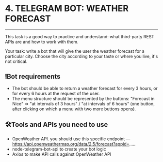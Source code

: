 # 4. TELEGRAM BOT: WEATHER FORECAST
---
This task is a good way to practice and understand: what third-party REST APIs are and how to work with them.

Your task: write a bot that will give the user the weather forecast for a particular city. Choose the city according to your taste or where you live, it's not critical.

## ❕Bot requirements
* The bot should be able to return a weather forecast for every 3 hours, or for every 6 hours at the request of the user.
* The menu structure should be represented by the buttons: "Forecast in Nice" ⇒ "at intervals of 3 hours" / "at intervals of 6 hours" (one button, after clicking on which a menu with two more buttons opens).

## 🛠️Tools and APIs you need to use
* OpenWeather API. you should use this specific endpoint — https://api.openweathermap.org/data/2.5/forecast?appid=.....
* node-telegram-bot-api to create your bot logic
* Axios to make API calls against OpenWeather API